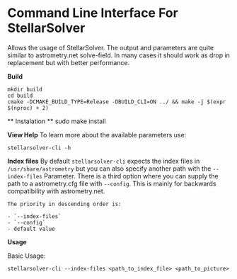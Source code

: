 # Command Line Interface For StellarSolver

Allows the usage of StellarSolver. The output and parameters are quite similar to astrometry.net solve-field. In many cases it should work as drop in replacement but with better performance.

**Build**

    mkdir build
	cd build
    cmake -DCMAKE_BUILD_TYPE=Release -DBUILD_CLI=ON ../ && make -j $(expr $(nproc) + 2)

** Instalation **
    sudo make install

**View Help**
To learn more about the available parameters use:

    stellarsolver-cli -h

**Index files**
    By default `stellarsolver-cli` expects the index files in `/usr/share/astrometry` but you can also specify another path with the `--index-files` Parameter. There is a third option where you can supply the path to a astrometry.cfg file with `--config`. This is mainly for backwards compatibility with astrometry.net.

    The priority in descending order is:

    - `--index-files`
    - `--config`
    - default value

**Usage**

Basic Usage:

    stellarsolver-cli --index-files <path_to_index_file> <path_to_picture>